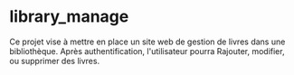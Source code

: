 # library_manage
Ce projet vise à mettre en place un site web de gestion de livres dans une bibliothèque. Après authentification, l'utilisateur pourra Rajouter, modifier, ou supprimer des livres. 
